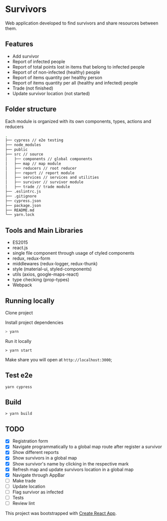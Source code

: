 # Survivors
Web application developed to find survivors and share resources between them.

## Features
- Add survivor
- Report of infected people
- Report of total points lost in items that belong to infected people
- Report of of non-infected (healthy) people
- Report of items quantity per healthy person
- Report of items quantity per all (healthy and infected) people
- Trade (not finished)
- Update survivor location (not started)

## Folder structure
Each module is organized with its own components, types, actions and reducers

```sh
.
├── cypress // e2e testing
├── node_modules
├── public
├── src // source
│   ├── components // global components
│   ├── map // map module
│   ├── reducers // root reducer
│   ├── report // report module
│   ├── services // services and utilities
│   ├── survivor // survivor module
│   ├── trade // trade module
├── .eslintrc.js
├── .gitignore
├── cypress.json
├── package.json
├── README.md
└── yarn.lock
```

## Tools and Main Libraries
- ES2015
- react.js
- single file component through usage of ctyled components
- redux, redux-form
- middlewares (redux-logger, redux-thunk)
- style (material-ui, styled-components)
- utils (axios, google-maps-react)
- type checking (prop-types)
- Webpack

## Running locally
Clone project

Install project dependencies

```sh
> yarn
```

Run it locally

```
> yarn start
```

Make share you will open at `http://localhost:3000`;

## Test e2e
```
yarn cypress
```

## Build
```
> yarn build
```

## TODO
- [x] Registration form
- [x] Navigate programmatically to a global map route after register a survivor
- [x] Show different reports
- [x] Show survivors in a global map
- [x] Show survivor's name by clicking in the respective mark
- [x] Refresh map and update survivors location in a global map
- [x] Navigate through AppBar
- [ ] Make trade
- [ ] Update location
- [ ] Flag survivor as infected
- [ ] Tests
- [ ] Review lint

This project was bootstrapped with [Create React App](https://github.com/facebookincubator/create-react-app).
